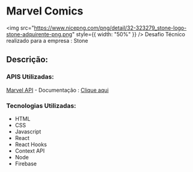 # Marvel Comics

<img
  src="https://www.nicepng.com/png/detail/32-323279_stone-logo-stone-adquirente-png.png"
  style={{ width: "50%" }}
/>
Desafio Técnico realizado para a empresa : Stone

## Descrição:



### APIS Utilizadas: 

[Marvel API](https://developer.marvel.com "Marvel API") - Documentação : [Clique aqui](https://developer.marvel.com/docs "Clique aqui")

### Tecnologias Utilizadas: 

- HTML
- CSS
- Javascript
- React
- React Hooks
- Context API
- Node
- Firebase